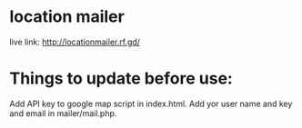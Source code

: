 # location mailer
live link: http://locationmailer.rf.gd/

# Things to update before use:
Add API key to google map script in index.html.
Add yor user name and key and email in mailer/mail.php.
